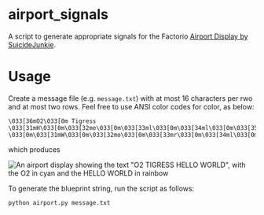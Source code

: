 # airport_signals

A script to generate appropriate signals for the Factorio [Airport Display by SuicideJunkie](https://forums.factorio.com/viewtopic.php?p=553689#p553689).

# Usage

Create a message file (e.g. `message.txt`) with at most 16 characters per rwo and at most two rows. Feel free to use ANSI color codes for color, as below:

```
\033[36mO2\033[0m Tigress
\033[31mH\033[0m\033[32me\033[0m\033[33ml\033[0m\033[34ml\033[0m\033[35mo\033[0m\033[36m \033[0m\033[31mW\033[0m\033[32mo\033[0m\033[33mr\033[0m\033[34ml\033[0m\033[35md\033[0m
```

which produces

![An airport display showing the text "O2 TIGRESS HELLO WORLD", with the O2 in cyan and the HELLO WORLD in rainbow](https://github.com/agmlego/airport_signals/blob/trunk/sample.png?raw=true)

To generate the blueprint string, run the script as follows:

`python airport.py message.txt`